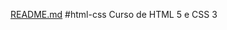 [README.md](https://github.com/jeffersonsena7/html-css/files/10075289/README.md)
#html-css
 Curso de HTML 5 e CSS 3
 
